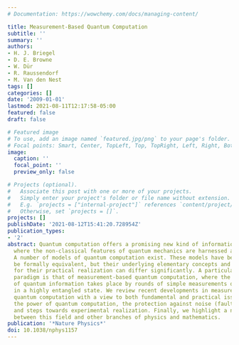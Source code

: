 ```yaml
---
# Documentation: https://wowchemy.com/docs/managing-content/

title: Measurement-Based Quantum Computation
subtitle: ''
summary: ''
authors:
- H. J. Briegel
- D. E. Browne
- W. Dür
- R. Raussendorf
- M. Van den Nest
tags: []
categories: []
date: '2009-01-01'
lastmod: 2021-08-11T12:17:58-05:00
featured: false
draft: false

# Featured image
# To use, add an image named `featured.jpg/png` to your page's folder.
# Focal points: Smart, Center, TopLeft, Top, TopRight, Left, Right, BottomLeft, Bottom, BottomRight.
image:
  caption: ''
  focal_point: ''
  preview_only: false

# Projects (optional).
#   Associate this post with one or more of your projects.
#   Simply enter your project's folder or file name without extension.
#   E.g. `projects = ["internal-project"]` references `content/project/deep-learning/index.md`.
#   Otherwise, set `projects = []`.
projects: []
publishDate: '2021-08-12T15:41:20.728954Z'
publication_types:
- '2'
abstract: Quantum computation offers a promising new kind of information processing,
  where the non-classical features of quantum mechanics are harnessed and exploited.
  A number of models of quantum computation exist. These models have been shown to
  be formally equivalent, but their underlying elementary concepts and the requirements
  for their practical realization can differ significantly. A particularly exciting
  paradigm is that of measurement-based quantum computation, where the processing
  of quantum information takes place by rounds of simple measurements on qubits prepared
  in a highly entangled state. We review recent developments in measurement-based
  quantum computation with a view to both fundamental and practical issues, in particular
  the power of quantum computation, the protection against noise (fault tolerance)
  and steps towards experimental realization. Finally, we highlight a number of connections
  between this field and other branches of physics and mathematics.
publication: '*Nature Physics*'
doi: 10.1038/nphys1157
---
```

